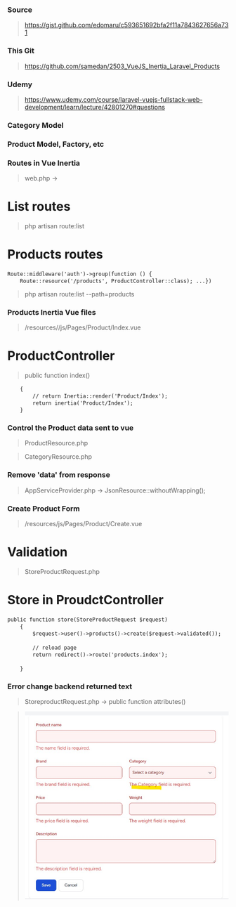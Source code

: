### Source

> https://gist.github.com/edomaru/c593651692bfa2f11a7843627656a731

### This Git

> https://github.com/samedan/2503_VueJS_Inertia_Laravel_Products

### Udemy

> https://www.udemy.com/course/laravel-vuejs-fullstack-web-development/learn/lecture/42801270#questions

### Category Model

### Product Model, Factory, etc

### Routes in Vue Inertia

> web.php ->

# List routes

> php artisan route:list

# Products routes

```
Route::middleware('auth')->group(function () {
    Route::resource('/products', ProductController::class); ...})
```

> php artisan route:list --path=products

### Products Inertia Vue files

> /resources//js/Pages/Product/Index.vue

# ProductController

> public function index()

```
    {
        // return Inertia::render('Product/Index');
        return inertia('Product/Index');
    }
```

### Control the Product data sent to vue

> ProductResource.php

> CategoryResource.php

### Remove 'data' from response

> AppServiceProvider.php -> JsonResource::withoutWrapping();

### Create Product Form

> /resources/js/Pages/Product/Create.vue

# Validation

> StoreProductRequest.php

# Store in ProudctController

```
public function store(StoreProductRequest $request)
    {
        $request->user()->products()->create($request->validated());

        // reload page
        return redirect()->route('products.index');

    }
```

### Error change backend returned text

> StoreproductRequest.php -> public function attributes()

> ![Error rename](https://github.com/samedan/2503_VueJS_Inertia_Laravel_Products/blob/main/_printscreens/01printscreen.jpg)
